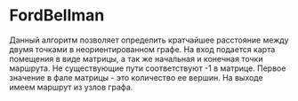 # FordBellman
Данный алгоритм позволяет определить кратчайшее расстояние между двумя точками в неориентированном графе. На вход подается карта помещения в виде матрицы, а так же начальная и конечная точки маршрута. Не существующие пути соответствуют -1 в матрице. Первое значение в фале матрицы - это количество ее вершин. На выходе имеем маршрут из узлов графа. 
